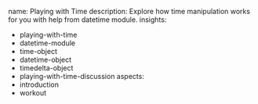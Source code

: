 name: Playing with Time
description: Explore how time manipulation works for you with help from datetime module.
insights:
  - playing-with-time
  - datetime-module
  - time-object
  - datetime-object
  - timedelta-object
  - playing-with-time-discussion
aspects:
  - introduction
  - workout
 

